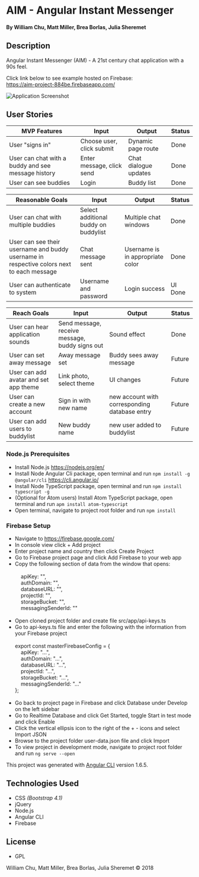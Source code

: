 # AIM - Angular Instant Messenger

#### By William Chu, Matt Miller, Brea Borlas, Julia Sheremet

## Description

Angular Instant Messenger (AIM) - A 21st century chat application with a 90s feel.

Click link below to see example hosted on Firebase:<br> https://aim-project-884be.firebaseapp.com/

![Application Screenshot](https://raw.githubusercontent.com/william-chu/epicodus-week10/master/src/assets/live-site.png)

## User Stories

| MVP Features | Input | Output | Status |
| --- | --- | --- | --- |
| User "signs in" | Choose user, click submit | Dynamic page route | Done |
| User can chat with a buddy and see message history | Enter message, click send | Chat dialogue updates | Done |
| User can see buddies | Login | Buddy list | Done |


| Reasonable Goals | Input | Output | Status |
| --- | --- | --- | --- |
| User can chat with multiple buddies | Select additional buddy on buddylist | Multiple chat windows | Done |
| User can see their username and buddy username in respective colors next to each message | Chat message sent | Username is in appropriate color | Done |
| User can authenticate to system | Username and password | Login success | UI Done |

| Reach Goals | Input | Output | Status |
| --- | --- | --- | --- |
| User can hear application sounds | Send message, receive message, buddy signs out | Sound effect | Done |
| User can set away message | Away message set | Buddy sees away message | Future |
| User can add avatar and set app theme | Link photo, select theme | UI changes | Future |
| User can create a new account | Sign in with new name | new account with corresponding database entry | Future |
| User can add users to buddylist | New buddy name | new user added to buddylist | Future |

### Node.js Prerequisites
* Install Node.js https://nodejs.org/en/
* Install Node Angular Cli package, open terminal and run `npm install -g @angular/cli` https://cli.angular.io/
* Install Node TypeScript package, open terminal and run `npm install typescript -g`
* (Optional for Atom users) Install Atom TypeScript package, open terminal and run `apm install atom-typescript`
* Open terminal, navigate to project root folder and run `npm install`

### Firebase Setup
* Navigate to https://firebase.google.com/
* In console view click + Add project
* Enter project name and country then click Create Project
* Go to Firebase project page and click Add Firebase to your web app
* Copy the following section of data from the window that opens:<br><br>
  &nbsp;&nbsp;&nbsp;&nbsp;apiKey: "",<br>
  &nbsp;&nbsp;&nbsp;&nbsp;authDomain: "",<br>
  &nbsp;&nbsp;&nbsp;&nbsp;databaseURL: "",<br>
  &nbsp;&nbsp;&nbsp;&nbsp;projectId: "",<br>
  &nbsp;&nbsp;&nbsp;&nbsp;storageBucket: "",<br>
  &nbsp;&nbsp;&nbsp;&nbsp;messagingSenderId: ""<br><br>
* Open cloned project folder and create file src/app/api-keys.ts
* Go to api-keys.ts file and enter the following with the information from your Firebase project<br><br> export const masterFirebaseConfig = {<br>
  &nbsp;&nbsp;&nbsp;&nbsp;apiKey: "...",<br>
  &nbsp;&nbsp;&nbsp;&nbsp;authDomain: "...",<br>
  &nbsp;&nbsp;&nbsp;&nbsp;databaseURL: "...",<br>
  &nbsp;&nbsp;&nbsp;&nbsp;projectId: "...",<br>
  &nbsp;&nbsp;&nbsp;&nbsp;storageBucket: "...",<br>
  &nbsp;&nbsp;&nbsp;&nbsp;messagingSenderId: "..."<br>
};<br><br>
* Go back to project page in Firebase and click Database under Develop on the left sidebar
* Go to Realtime Database and click Get Started, toggle Start in test mode and click Enable
* Click the vertical ellipsis icon to the right of the + - icons and select Import JSON
* Browse to the project folder user-data.json file and click Import
* To view project in development mode, navigate to project root folder and run `ng serve --open`

This project was generated with [Angular CLI](https://github.com/angular/angular-cli) version 1.6.5.

## Technologies Used

* CSS _(Bootstrap 4.1)_
* jQuery
* Node.js
* Angular CLI
* Firebase

## License

* GPL

William Chu, Matt Miller, Brea Borlas, Julia Sheremet © 2018
